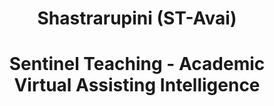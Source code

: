 <h1 align="center">Shastrarupini (ST-Avai)</h1>
<h1 align="center">Sentinel Teaching - Academic Virtual Assisting Intelligence</h1>
